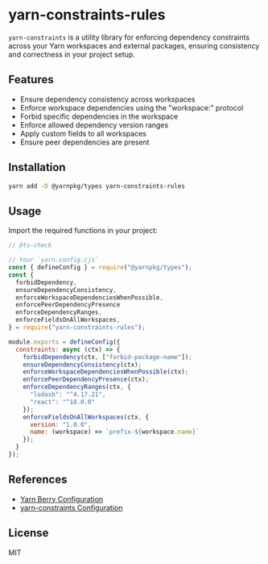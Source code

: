 # yarn-constraints-rules

`yarn-constraints` is a utility library for enforcing dependency constraints
across your Yarn workspaces and external packages, ensuring consistency
and correctness in your project setup.

## Features

- Ensure dependency consistency across workspaces  
- Enforce workspace dependencies using the "workspace:" protocol  
- Forbid specific dependencies in the workspace  
- Enforce allowed dependency version ranges  
- Apply custom fields to all workspaces  
- Ensure peer dependencies are present  

## Installation

```sh
yarn add -D @yarnpkg/types yarn-constraints-rules
```

## Usage

Import the required functions in your project:

```javascript
// @ts-check

// Your `yarn.config.cjs`
const { defineConfig } = require("@yarnpkg/types");
const {
  forbidDependency,
  ensureDependencyConsistency,
  enforceWorkspaceDependenciesWhenPossible,
  enforcePeerDependencyPresence
  enforceDependencyRanges,
  enforceFieldsOnAllWorkspaces,
} = require("yarn-constraints-rules");

module.exports = defineConfig({
  constraints: async (ctx) => {
    forbidDependency(ctx, ["forbid-package-name"]);
    ensureDependencyConsistency(ctx);
    enforceWorkspaceDependenciesWhenPossible(ctx);
    enforcePeerDependencyPresence(ctx);
    enforceDependencyRanges(ctx, {
      "lodash": "^4.17.21",
      "react": "^18.0.0"
    });
    enforceFieldsOnAllWorkspaces(ctx, {
      version: "1.0.0",
      name: (workspace) => `prefix-${workspace.name}`
    });
  }
});
```

## References
- [Yarn Berry Configuration](https://github.com/yarnpkg/berry/blob/master/yarn.config.cjs)
- [yarn-constraints Configuration](https://github.com/fandasson/yarn-constraints/blob/main/yarn.config.cjs)


## License
MIT
